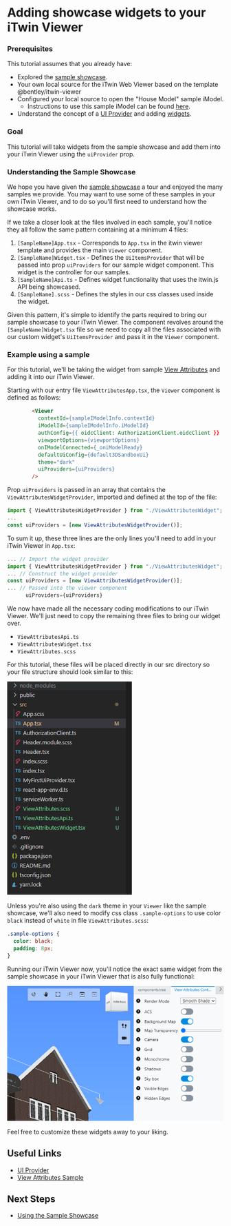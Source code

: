 # Adding showcase widgets to your iTwin Viewer

### Prerequisites

This tutorial assumes that you already have:

- Explored the [sample showcase](https://www.itwinjs.org/sample-showcase).
- Your own local source for the iTwin Web Viewer based on the template @bentley/itwin-viewer
- Configured your local source to open the "House Model" sample iModel.
  - Instructions to use this sample iModel can be found [here](https://www.itwinjs.org/learning/tutorials/create-test-imodel-sample/).
- Understand the concept of a [UI Provider](https://www.itwinjs.org/learning/ui/abstract/uiitemsprovider) and adding [widgets](https://www.itwinjs.org/reference/ui-abstract/uiitemsprovider/uiitemsprovider/#providewidgets).

### Goal

This tutorial will take widgets from the sample showcase and add them into your iTwin Viewer using the ```uiProvider``` prop.

### Understanding the Sample Showcase

We hope you have given the [sample showcase](https://www.itwinjs.org/sample-showcase) a tour and enjoyed the many samples we provide. You may want to use some of these samples in your own iTwin Viewer, and to do so you'll first need to understand how the showcase works.

If we take a closer look at the files involved in each sample, you'll notice they all follow the same pattern containing at a minimum 4 files:

1. ```[SampleName]App.tsx``` - Corresponds to ```App.tsx``` in the itwin viewer template and provides the main ```Viewer``` component.
2. ```[SampleName]Widget.tsx``` - Defines the ```UiItemsProvider``` that will be passed into prop ```uiProviders``` for our sample widget component. This widget is the controller for our samples.
3. ```[SampleName]Api.ts``` - Defines widget functionality that uses the itwin.js API being showcased.
4. ```[SampleName].scss``` - Defines the styles in our css classes used inside the widget.

Given this pattern, it's simple to identify the parts required to bring our sample showcase to your iTwin Viewer. The component revolves around the ```[SampleName]Widget.tsx``` file so we need to copy all the files associated with our custom widget's ```UiItemsProvider``` and pass it in the ```Viewer``` component.

### Example using a sample

For this tutorial, we'll be taking the widget from sample [View Attributes](https://www.itwinjs.org/sample-showcase/?group=Viewer&sample=view-attributes-sample&imodel=House+Sample) and adding it into our iTwin Viewer.

Starting with our entry file ```ViewAttributesApp.tsx```, the ```Viewer``` component is defined as follows:

``` HTML
        <Viewer
          contextId={sampleIModelInfo.contextId}
          iModelId={sampleIModelInfo.iModelId}
          authConfig={{ oidcClient: AuthorizationClient.oidcClient }}
          viewportOptions={viewportOptions}
          onIModelConnected={_oniModelReady}
          defaultUiConfig={default3DSandboxUi}
          theme="dark"
          uiProviders={uiProviders}
        />
```

Prop ```uiProviders``` is passed in an array that contains the ```ViewAttributesWidgetProvider```, imported and defined at the top of the file:

``` typescript
import { ViewAttributesWidgetProvider } from "./ViewAttributesWidget";
...
const uiProviders = [new ViewAttributesWidgetProvider()];
```

To sum it up, these three lines are the only lines you'll need to add in your iTwin Viewer in ```App.tsx```:

``` typescript
... // Import the widget provider
import { ViewAttributesWidgetProvider } from "./ViewAttributesWidget";
... // Construct the widget provider
const uiProviders = [new ViewAttributesWidgetProvider()];
... // Passed into the viewer component
      uiProviders={uiProviders}
```

We now have made all the necessary coding modifications to our iTwin Viewer. We'll just need to copy the remaining three files to bring our widget over.

- ```ViewAttributesApi.ts```
- ```ViewAttributesWidget.tsx```
- ```ViewAttributes.scss```

For this tutorial, these files will be placed directly in our src directory so your file structure should look similar to this:

![ViewAttributesStructure](./images/sample_viewer_port_to_itwin_viewer.png)

Unless you're also using the ```dark``` theme in your ```Viewer``` like the sample showcase, we'll also need to modify css class ```.sample-options``` to use color ```black``` instead of ```white``` in file ```ViewAttributes.scss```:

``` css
.sample-options {
  color: black;
  padding: 8px;
}

```

Running our iTwin Viewer now, you'll notice the exact same widget from the sample showcase in your iTwin Viewer that is also fully functional:

![ViewAttributesResults](./images/view_attributes_ported_results.png)

Feel free to customize these widgets away to your liking.

## Useful Links

- [UI Provider](https://www.itwinjs.org/reference/ui-abstract/uiitemsprovider/uiitemsprovider/)
- [View Attributes Sample](https://www.itwinjs.org/sample-showcase/?group=Viewer&sample=view-attributes-sample&imodel=House+Sample)

## Next Steps

- [Using the Sample Showcase](https://www.itwinjs.org/sample-showcase/)
